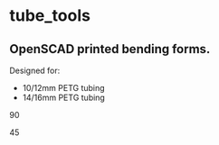 # tube_tools

## OpenSCAD printed bending forms.
Designed for:
- 10/12mm PETG tubing
- 14/16mm PETG tubing

90

45
